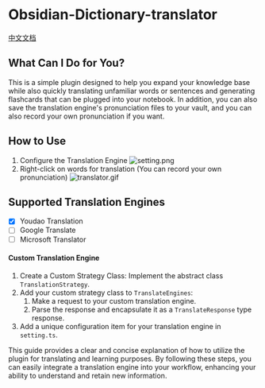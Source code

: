 # Obsidian-Dictionary-translator
[中文文档](doc%2Freadme%28cn%29.md)
## What Can I Do for You?

This is a simple plugin designed to help you expand your knowledge base while also quickly translating unfamiliar words or sentences and generating flashcards that can be plugged into your notebook. In addition, you can also save the translation engine's pronunciation files to your vault, and you can also record your own pronunciation if you want.
## How to Use

1. Configure the Translation Engine
	![setting.png](doc%2Fsetting.png)
2. Right-click on words for translation (You can record your own pronunciation)
   ![translator.gif](doc%2Ftranslator.gif)

## Supported Translation Engines

- [x] Youdao Translation
- [ ] Google Translate
- [ ] Microsoft Translator

#### Custom Translation Engine

1. Create a Custom Strategy Class: Implement the abstract class `TranslationStrategy`.
2. Add your custom strategy class to `TranslateEngines`:
	1. Make a request to your custom translation engine.
	2. Parse the response and encapsulate it as a `TranslateResponse` type response.
3. Add a unique configuration item for your translation engine in `setting.ts`.

This guide provides a clear and concise explanation of how to utilize the plugin for translating and learning purposes. By following these steps, you can easily integrate a translation engine into your workflow, enhancing your ability to understand and retain new information.
